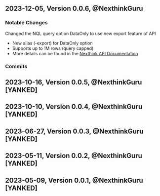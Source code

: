 ## 2023-12-05, Version 0.0.6, @NexthinkGuru

### Notable Changes

Changed the NQL query option DataOnly to use new export feature of API
* New alias (-export) for DataOnly option
* Supports up to 1M rows (query capped)
* More details can be found in the [Nexthink API Documentation](https://developer.nexthink.com/docs/api/nql-api%2Foperations%2Fcreate-a-api-v-1-nql-export)

### Commits

<a id="0.0.5"></a>
## 2023-10-16, Version 0.0.5, @NexthinkGuru [YANKED]

<a id="0.0.4"></a>
## 2023-10-10, Version 0.0.4, @NexthinkGuru [YANKED]

<a id="0.0.3"></a>
## 2023-06-27, Version 0.0.3, @NexthinkGuru [YANKED]

<a id="0.0.2"></a>
## 2023-05-11, Version 0.0.2, @NexthinkGuru [YANKED]

<a id="0.0.1"></a>
## 2023-05-09, Version 0.0.1, @NexthinkGuru [YANKED]
